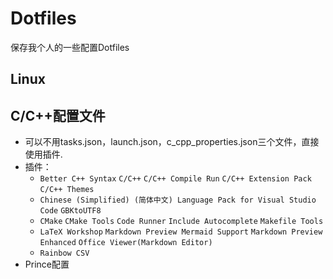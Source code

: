 # Dotfiles

保存我个人的一些配置Dotfiles

## Linux

## C/C++配置文件

- 可以不用tasks.json，launch.json，c_cpp_properties.json三个文件，直接使用插件.
- 插件：
  - `Better C++ Syntax` `C/C++` `C/C++ Compile Run` `C/C++ Extension Pack` `C/C++ Themes`
  - `Chinese (Simplified) (简体中文) Language Pack for Visual Studio Code` `GBKtoUTF8`
  - `CMake` `CMake Tools` `Code Runner`  `Include Autocomplete` `Makefile Tools`
  - `LaTeX Workshop` `Markdown Preview Mermaid Support` `Markdown Preview Enhanced` `Office Viewer(Markdown Editor)`
  - `Rainbow CSV`
- Prince配置
